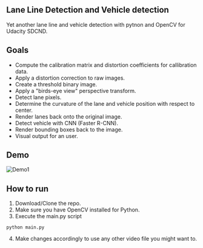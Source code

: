 ## Lane Line Detection and Vehicle detection
Yet another lane line and vehicle detection with pytnon and OpenCV for Udacity SDCND.

## Goals
* Compute the calibration matrix and distortion coefficients for callibration data.
* Apply a distortion correction to raw images.
* Create a threshold binary image.
* Apply a "birds-eye view" perspective transform.
* Detect lane pixels.
* Determine the curvature of the lane and vehicle position with respect to center.
* Render lanes back onto the original image.
* Detect vehicle with CNN (Faster R-CNN).
* Render bounding boxes back to the image.
* Visual output for an user.



## Demo
![Demo1](Samples/output.gif)

## How to run
1. Download/Clone the repo.
2. Make sure you have OpenCV installed for Python.
3. Execute the main.py script
```
python main.py
```
4. Make changes accordingly to use any other video file you might want to.
